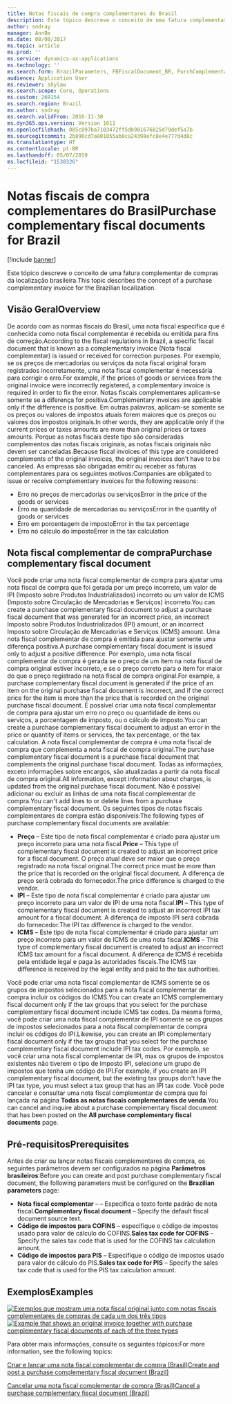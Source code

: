 ```yaml
---
title: Notas fiscais de compra complementares do Brasil
description: Este tópico descreve o conceito de uma fatura complementar de compras da localização brasileira.
author: sndray
manager: AnnBe
ms.date: 08/08/2017
ms.topic: article
ms.prod: ''
ms.service: dynamics-ax-applications
ms.technology: ''
ms.search.form: BrazilParameters, FBFiscalDocument_BR, PurchComplementaryInvoice, PurchComplementaryInvoiceCancel_BR, PurchComplementaryInvoiceListPage
audience: Application User
ms.reviewer: shylaw
ms.search.scope: Core, Operations
ms.custom: 269154
ms.search.region: Brazil
ms.author: sndray
ms.search.validFrom: 2016-11-30
ms.dyn365.ops.version: Version 1611
ms.openlocfilehash: 085c897ba7103472ff5db981676825d79def5a7b
ms.sourcegitcommit: 2b890cd7a801055ab0ca24398efc8e4e777d4d8c
ms.translationtype: HT
ms.contentlocale: pt-BR
ms.lasthandoff: 05/07/2019
ms.locfileid: "1538326"
---
```

# <a name="purchase-complementary-fiscal-documents-for-brazil"></a><span data-ttu-id="5d5eb-103">Notas fiscais de compra complementares do Brasil</span><span class="sxs-lookup"><span data-stu-id="5d5eb-103">Purchase complementary fiscal documents for Brazil</span></span>

[!include [banner](../includes/banner.md)]

<span data-ttu-id="5d5eb-104">Este tópico descreve o conceito de uma fatura complementar de compras da localização brasileira.</span><span class="sxs-lookup"><span data-stu-id="5d5eb-104">This topic describes the concept of a purchase complementary invoice for the Brazilian localization.</span></span>

<a name="overview"></a><span data-ttu-id="5d5eb-105">Visão Geral</span><span class="sxs-lookup"><span data-stu-id="5d5eb-105">Overview</span></span>
--------

<span data-ttu-id="5d5eb-106">De acordo com as normas fiscais do Brasil, uma nota fiscal específica que é conhecida como nota fiscal complementar é recebida ou emitida para fins de correção.</span><span class="sxs-lookup"><span data-stu-id="5d5eb-106">According to the fiscal regulations in Brazil, a specific fiscal document that is known as a complementary invoice (Nota fiscal complementar) is issued or received for correction purposes.</span></span> <span data-ttu-id="5d5eb-107">Por exemplo, se os preços de mercadorias ou serviços da nota fiscal original foram registrados incorretamente, uma nota fiscal complementar é necessária para corrigir o erro.</span><span class="sxs-lookup"><span data-stu-id="5d5eb-107">For example, if the prices of goods or services from the original invoice were incorrectly registered, a complementary invoice is required in order to fix the error.</span></span> <span data-ttu-id="5d5eb-108">Notas fiscais complementares aplicam-se somente se a diferença for positiva.</span><span class="sxs-lookup"><span data-stu-id="5d5eb-108">Complementary invoices are applicable only if the difference is positive.</span></span> <span data-ttu-id="5d5eb-109">Em outras palavras, aplicam-se somente se os preços ou valores de impostos atuais forem maiores que os preços ou valores dos impostos originais.</span><span class="sxs-lookup"><span data-stu-id="5d5eb-109">In other words, they are applicable only if the current prices or taxes amounts are more than original prices or taxes amounts.</span></span> <span data-ttu-id="5d5eb-110">Porque as notas fiscais deste tipo são consideradas complementos das notas fiscais originais, as notas fiscais originais não devem ser canceladas.</span><span class="sxs-lookup"><span data-stu-id="5d5eb-110">Because fiscal invoices of this type are considered complements of the original invoices, the original invoices don’t have to be canceled.</span></span> <span data-ttu-id="5d5eb-111">As empresas são obrigadas emitir ou receber as faturas complementares para os seguintes motivos:</span><span class="sxs-lookup"><span data-stu-id="5d5eb-111">Companies are obligated to issue or receive complementary invoices for the following reasons:</span></span>

-   <span data-ttu-id="5d5eb-112">Erro no preços de mercadorias ou serviços</span><span class="sxs-lookup"><span data-stu-id="5d5eb-112">Error in the price of the goods or services</span></span>
-   <span data-ttu-id="5d5eb-113">Erro na quantidade de mercadorias ou serviços</span><span class="sxs-lookup"><span data-stu-id="5d5eb-113">Error in the quantity of goods or services</span></span>
-   <span data-ttu-id="5d5eb-114">Erro em porcentagem de imposto</span><span class="sxs-lookup"><span data-stu-id="5d5eb-114">Error in the tax percentage</span></span>
-   <span data-ttu-id="5d5eb-115">Erro no cálculo do imposto</span><span class="sxs-lookup"><span data-stu-id="5d5eb-115">Error in the tax calculation</span></span>

## <a name="purchase-complementary-fiscal-document"></a><span data-ttu-id="5d5eb-116">Nota fiscal complementar de compra</span><span class="sxs-lookup"><span data-stu-id="5d5eb-116">Purchase complementary fiscal document</span></span>
<span data-ttu-id="5d5eb-117">Você pode criar uma nota fiscal complementar de compra para ajustar uma nota fiscal de compra que foi gerada por um preço incorreto, um valor de IPI (Imposto sobre Produtos Industrializados) incorreto ou um valor de ICMS (Imposto sobre Circulação de Mercadorias e Serviços) incorreto.</span><span class="sxs-lookup"><span data-stu-id="5d5eb-117">You can create a purchase complementary fiscal document to adjust a purchase fiscal document that was generated for an incorrect price, an incorrect Imposto sobre Produtos Industrializados (IPI) amount, or an incorrect Imposto sobre Circulação de Mercadorias e Serviços (ICMS) amount.</span></span> <span data-ttu-id="5d5eb-118">Uma nota fiscal complementar de compra é emitida para ajustar somente uma diferença positiva.</span><span class="sxs-lookup"><span data-stu-id="5d5eb-118">A purchase complementary fiscal document is issued only to adjust a positive difference.</span></span> <span data-ttu-id="5d5eb-119">Por exemplo, uma nota fiscal complementar de compra é gerada se o preço de um item na nota fiscal de compra original estiver incorreto, e se o preço correto para o item for maior do que o preço registrado na nota fiscal de compra original.</span><span class="sxs-lookup"><span data-stu-id="5d5eb-119">For example, a purchase complementary fiscal document is generated if the price of an item on the original purchase fiscal document is incorrect, and if the correct price for the item is more than the price that is recorded on the original purchase fiscal document.</span></span> <span data-ttu-id="5d5eb-120">É possível criar uma nota fiscal complementar de compra para ajustar um erro no preço ou quantidade de itens ou serviços, a porcentagem de imposto, ou o cálculo de imposto.</span><span class="sxs-lookup"><span data-stu-id="5d5eb-120">You can create a purchase complementary fiscal document to adjust an error in the price or quantity of items or services, the tax percentage, or the tax calculation.</span></span> <span data-ttu-id="5d5eb-121">A nota fiscal complementar de compra é uma nota fiscal de compra que complementa a nota fiscal de compra original.</span><span class="sxs-lookup"><span data-stu-id="5d5eb-121">The purchase complementary fiscal document is a purchase fiscal document that complements the original purchase fiscal document.</span></span> <span data-ttu-id="5d5eb-122">Todas as informações, exceto informações sobre encargos, são atualizadas a partir da nota fiscal de compra original.</span><span class="sxs-lookup"><span data-stu-id="5d5eb-122">All information, except information about charges, is updated from the original purchase fiscal document.</span></span> <span data-ttu-id="5d5eb-123">Não é possível adicionar ou excluir as linhas de uma nota fiscal complementar de compra.</span><span class="sxs-lookup"><span data-stu-id="5d5eb-123">You can't add lines to or delete lines from a purchase complementary fiscal document.</span></span> <span data-ttu-id="5d5eb-124">Os seguintes tipos de notas fiscais complementares de compra estão disponíveis:</span><span class="sxs-lookup"><span data-stu-id="5d5eb-124">The following types of purchase complementary fiscal documents are available:</span></span>

-   <span data-ttu-id="5d5eb-125">**Preço** – Este tipo de nota fiscal complementar é criado para ajustar um preço incorreto para uma nota fiscal.</span><span class="sxs-lookup"><span data-stu-id="5d5eb-125">**Price** – This type of complementary fiscal document is created to adjust an incorrect price for a fiscal document.</span></span> <span data-ttu-id="5d5eb-126">O preço atual deve ser maior que o preço registrado na nota fiscal original.</span><span class="sxs-lookup"><span data-stu-id="5d5eb-126">The correct price must be more than the price that is recorded on the original fiscal document.</span></span> <span data-ttu-id="5d5eb-127">A diferença de preço será cobrada do fornecedor.</span><span class="sxs-lookup"><span data-stu-id="5d5eb-127">The price difference is charged to the vendor.</span></span>
-   <span data-ttu-id="5d5eb-128">**IPI** – Este tipo de nota fiscal complementar é criado para ajustar um preço incorreto para um valor de IPI de uma nota fiscal.</span><span class="sxs-lookup"><span data-stu-id="5d5eb-128">**IPI** – This type of complementary fiscal document is created to adjust an incorrect IPI tax amount for a fiscal document.</span></span> <span data-ttu-id="5d5eb-129">A diferença de imposto IPI será cobrada do fornecedor.</span><span class="sxs-lookup"><span data-stu-id="5d5eb-129">The IPI tax difference is charged to the vendor.</span></span>
-   <span data-ttu-id="5d5eb-130">**ICMS** – Este tipo de nota fiscal complementar é criado para ajustar um preço incorreto para um valor de ICMS de uma nota fiscal.</span><span class="sxs-lookup"><span data-stu-id="5d5eb-130">**ICMS** – This type of complementary fiscal document is created to adjust an incorrect ICMS tax amount for a fiscal document.</span></span> <span data-ttu-id="5d5eb-131">A diferença de ICMS é recebida pela entidade legal e paga às autoridades fiscais.</span><span class="sxs-lookup"><span data-stu-id="5d5eb-131">The ICMS tax difference is received by the legal entity and paid to the tax authorities.</span></span>

<span data-ttu-id="5d5eb-132">Você pode criar uma nota fiscal complementar de ICMS somente se os grupos de impostos selecionados para a nota fiscal complementar de compra incluir os códigos do ICMS.</span><span class="sxs-lookup"><span data-stu-id="5d5eb-132">You can create an ICMS complementary fiscal document only if the tax groups that you select for the purchase complementary fiscal document include ICMS tax codes.</span></span> <span data-ttu-id="5d5eb-133">Da mesma forma, você pode criar uma nota fiscal complementar de IPI somente se os grupos de impostos selecionados para a nota fiscal complementar de compra incluir os códigos do IPI.</span><span class="sxs-lookup"><span data-stu-id="5d5eb-133">Likewise, you can create an IPI complementary fiscal document only if the tax groups that you select for the purchase complementary fiscal document include IPI tax codes.</span></span> <span data-ttu-id="5d5eb-134">Por exemplo, se você criar uma nota fiscal complementar de IPI, mas os grupos de impostos existentes não tiverem o tipo de imposto IPI, selecione um grupo de impostos que tenha um código de IPI.</span><span class="sxs-lookup"><span data-stu-id="5d5eb-134">For example, if you create an IPI complementary fiscal document, but the existing tax groups don't have the IPI tax type, you must select a tax group that has an IPI tax code.</span></span> <span data-ttu-id="5d5eb-135">Você pode cancelar e consultar uma nota fiscal complementar de compra que foi lançada na página **Todas as notas fiscais complementares de venda**.</span><span class="sxs-lookup"><span data-stu-id="5d5eb-135">You can cancel and inquire about a purchase complementary fiscal document that has been posted on the **All purchase complementary fiscal documents** page.</span></span>

## <a name="prerequisites"></a><span data-ttu-id="5d5eb-136">Pré-requisitos</span><span class="sxs-lookup"><span data-stu-id="5d5eb-136">Prerequisites</span></span>
<span data-ttu-id="5d5eb-137">Antes de criar ou lançar notas fiscais complementares de compra, os seguintes parâmetros devem ser configurados na página **Parâmetros brasileiros**:</span><span class="sxs-lookup"><span data-stu-id="5d5eb-137">Before you can create and post purchase complementary fiscal document, the following parameters must be configured on the **Brazilian parameters** page:</span></span>

-   <span data-ttu-id="5d5eb-138">**Nota fiscal complementar** – – Especifica o texto fonte padrão de nota fiscal.</span><span class="sxs-lookup"><span data-stu-id="5d5eb-138">**Complementary fiscal document** – Specify the default fiscal document source text.</span></span>
-   <span data-ttu-id="5d5eb-139">**Código de impostos para COFINS** – especifique o código de impostos usado para valor de cálculo do COFINS.</span><span class="sxs-lookup"><span data-stu-id="5d5eb-139">**Sales tax code for COFINS** – Specify the sales tax code that is used for the COFINS tax calculation amount.</span></span>
-   <span data-ttu-id="5d5eb-140">**Código de impostos para PIS** – Especifique o código de impostos usado para valor de cálculo do PIS.</span><span class="sxs-lookup"><span data-stu-id="5d5eb-140">**Sales tax code for PIS** – Specify the sales tax code that is used for the PIS tax calculation amount.</span></span>

## <a name="examples"></a><span data-ttu-id="5d5eb-141">Exemplos</span><span class="sxs-lookup"><span data-stu-id="5d5eb-141">Examples</span></span>
<span data-ttu-id="5d5eb-142">[![Exemplos que mostram uma nota fiscal original junto com notas fiscais complementares de compras de cada um dos três tipos](./media/purchcomplementary-1024x349.png)](./media/purchcomplementary.png)</span><span class="sxs-lookup"><span data-stu-id="5d5eb-142">[![Example that shows an original invoice together with purchase complementary fiscal documents of each of the three types](./media/purchcomplementary-1024x349.png)](./media/purchcomplementary.png)</span></span>


<span data-ttu-id="5d5eb-143">Para obter mais informações, consulte os seguintes tópicos:</span><span class="sxs-lookup"><span data-stu-id="5d5eb-143">For more information, see the following topics:</span></span>

[<span data-ttu-id="5d5eb-144">Criar e lançar uma nota fiscal complementar de compra (Brasil)</span><span class="sxs-lookup"><span data-stu-id="5d5eb-144">Create and post a purchase complementary fiscal document (Brazil)</span></span>](tasks/br-00026-1-create-post-purchase-complementary-fiscal-document.md)

[<span data-ttu-id="5d5eb-145">Cancelar uma nota fiscal complementar de compra (Brasil)</span><span class="sxs-lookup"><span data-stu-id="5d5eb-145">Cancel a purchase complementary fiscal document (Brazil)</span></span>](tasks/br-00026-2-cancel-purchase-complementary-fiscal-document.md)

